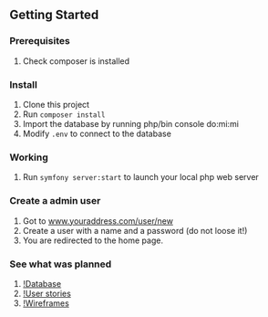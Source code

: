 ## Getting Started 

### Prerequisites

1. Check composer is installed

### Install

1. Clone this project
2. Run `composer install`
5. Import the database by running php/bin console do:mi:mi
6. Modify `.env` to connect to the database

### Working

1. Run `symfony server:start` to launch your local php web server

### Create a admin user

1. Got to www.youraddress.com/user/new
2. Create a user with a name and a password (do not loose it!) 
3. You are redirected to the home page.

### See what was planned
1. [!Database](./resources/DB_myknives.jpg) 
2. [!User stories](./resources/US_myknives.jpg)
3. [!Wireframes](./resources/WIREFRAMES_myknives.jpg)